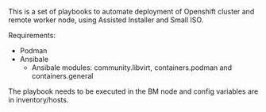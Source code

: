 This is a set of playbooks to automate deployment of Openshift cluster and remote worker node, using Assisted Installer
and Small ISO.

Requirements:

- Podman
- Ansibale
    - Ansibale modules: community.libvirt, containers.podman and containers.general

The playbook needs to be executed in the BM node and config variables are in inventory/hosts.

